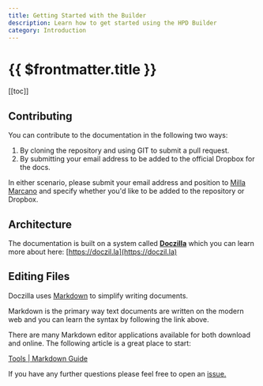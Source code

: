```yaml
---
title: Getting Started with the Builder
description: Learn how to get started using the HPD Builder
category: Introduction
---
```


# {{ $frontmatter.title }}

[[toc]]

## Contributing

You can contribute to the documentation in the following two ways:

1. By cloning the repository and using GIT to submit a pull request.
2. By submitting your email address to be added to the official Dropbox for the docs.

In either scenario, please submit your email address and position to [Milla Marcano](mailto:mmarcano@hpd-collaborative.org) and specify whether you'd like to be added to the repository or Dropbox.

## Architecture

The documentation is built on a system called **[Doczilla](https://doczil.la)** which you can learn more about here: [https://doczil.la](https://doczil.la)

## Editing Files

Doczilla uses [Markdown](https://www.markdownguide.org/getting-started) to simplify writing documents.

Markdown is the primary way text documents are written on the modern web and you can learn the syntax by following the link above.

There are many Markdown editor applications available for both download and online. The following article is a great place to start:

[Tools | Markdown Guide](https://www.markdownguide.org/tools)

If you have any further questions please feel free to open an [issue.](https://github.com/HPDCollaborative/docs/issues)
